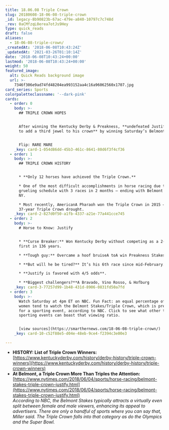 ```yaml
---
title: 18.06.08 Triple Crown
slug: 20180608-18-06-08-triple-crown
_id: legacy-8b90823b-67ac-479e-a840-10797c7c748d
_rev: 0aCMfzqL0erea7otJs9Hey
type: quick_reads
draft: false
aliases:
  - 18-06-08-triple-crown/
_createdAt: '2018-06-08T10:43:24Z'
_updatedAt: '2021-03-26T01:10:14Z'
date: '2018-06-08T10:43:24+00:00'
lastmod: '2018-06-08T10:43:24+00:00'
weight: 50
featured_image:
  alt: Quick Reads background image
  url: >-
    7346f306e9ad74fd48204ea993152aa4c16a96062560x1707.jpg
card_series: Sports
colorpaletteclassname: '--dark-pink'
cards:
  - order: 0
    body: >-
      ## TRIPLE CROWN HOPES


      After winning the Kentucky Derby & Preakness, **undefeated Justify looks
      to add a third jewel to his crown** by winning Saturday’s Belmont Stakes.


      Flip: RARE MARE
    _key: card-1-054d86dd-45b3-461c-8641-80d6f3f4cf36
  - order: 1
    body: >-
      ## TRIPLE CROWN HISTORY


      * **Only 12 horses have achieved the Triple Crown.**

      * One of the most difficult accomplishments in horse racing due to
      grueling schedule with 3 races in 2 months – ending with Belmont Stakes in
      NY.

      * Most recently, AmericanA Pharaoh won the Triple Crown in 2015 – ending a
      37-year Triple Crown drought.
    _key: card-2-827d0f50-a1fb-4337-a21e-77a441cce745
  - order: 2
    body: >-
      # Horse to Know: Justify


      * **Curse Breaker:** Won Kentucky Derby without competing as a 2-yr-old, a
      first in 136 years.

      * **Tough guy:** Overcame a hoof bruiseA toA win Preakness Stakes.

      * **But will he be tired?** It’s his 6th race since mid-February.

      * **Justify is favored with 4/5 odds**.

      * **Biggest challengers?**A Bravado, Vino Rosso, & Hofburg
    _key: card-3-77257d99-1b48-431d-8906-0831fd50a7fd
  - order: 3
    body: >-
      Watch Saturday at 4pm ET on NBC. Fun Fact: an equal percentage of men &
      women tend to watch the Belmont Stakes/Triple Crown, which is pretty rare
      for a sporting event, according to NBC. Click to see what other two
      sporting events can boast that viewing ratio.


      [view sources](https://smarthernews.com/18-06-08-triple-crown/)
    _key: card-10-c52f88e5-d04e-48eb-9ce4-f2394c3e00e3

---
```

* **HISTORY: List of Triple Crown Winners:**  
[https://www.kentuckyderby.com/history/derby-history/triple-crown-winners](https://www.kentuckyderby.com/history/derby-history/triple-crown-winners)
* **At Belmont, a Triple Crown More Than Triples the Attention:**  
[https://www.nytimes.com/2018/06/04/sports/horse-racing/belmont-stakes-triple-crown-justify.html](https://www.nytimes.com/2018/06/04/sports/horse-racing/belmont-stakes-triple-crown-justify.html)  
_According to NBC, the Belmont Stakes typically attracts a virtually even split between female and male viewers, enhancing its appeal to advertisers. There are only a handful of sports where you can say that, Miller said. The Triple Crown falls into that category as do the Olympics and the Super Bowl._